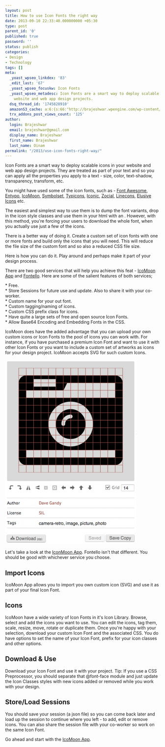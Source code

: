 ```yaml
---
layout: post
title: How to use Icon Fonts the right way
date: 2013-09-10 22:33:40.000000000 +05:30
type: post
parent_id: '0'
published: true
password: ''
status: publish
categories:
- Design
- Technology
tags: []
meta:
  _yoast_wpseo_linkdex: '83'
  _edit_last: '67'
  _yoast_wpseo_focuskw: Icon Fonts
  _yoast_wpseo_metadesc: Icon Fonts are a smart way to deploy scalable icons in your
    website and web app design projects.
  dsq_thread_id: '1745828910'
  amazonS3_cache: a:6:{s:66:"http://brajeshwar.wpengine.com/wp-content/uploads/icomoon-icon.png";i:6726;s:74:"http://brajeshwar.wpengine.com/wp-content/uploads/icomoon-icon-428x600.png";i:6726;s:63:"http://media.brajeshwar.com/wp-content/uploads/icomoon-icon.png";i:6726;s:71:"http://media.brajeshwar.com/wp-content/uploads/icomoon-icon-428x600.png";i:6726;s:64:"https://media.brajeshwar.com/wp-content/uploads/icomoon-icon.png";i:6726;s:72:"https://media.brajeshwar.com/wp-content/uploads/icomoon-icon-428x600.png";i:6726;}
  trx_addons_post_views_count: '125'
author:
  login: Brajeshwar
  email: brajeshwar@gmail.com
  display_name: Brajeshwar
  first_name: Brajeshwar
  last_name: Oinam
permalink: "/2013/use-icon-fonts-right-way/"
---
```

<p>Icon Fonts are a smart way to deploy scalable icons in your website and web app design projects. They are treated as part of your text and so you can apply all the properties you apply to a text - size, color, text-shadow, transparency, transform, etc.</p>
<p>You might have used some of the icon fonts, such as - <a href="http://fontawesome.io/">Font Awesome</a>, <a href="http://www.entypo.com/">Entypo</a>, <a href="http://icomoon.io/">IcoMoon</a>, <a href="http://symbolset.com/">Symbolset</a>, <a href="http://typicons.com/">Typicons</a>, <a href="http://somerandomdude.com/work/iconic/">Iconic</a>, <a href="http://zocial.smcllns.com/">Zocial</a>, <a href="http://designmodo.com/linecons-free/">Linecons</a>, <a href="http://shoestrap.org/downloads/elusive-icons-webfont/">Elusive Icons</a> etc.</p>
<p>The easiest and simplest way to use them is to dump the font variants, drop in the icon style classes and use them in your html with an <code><i class="icon-myicon"></i></code>. However, with this method, you're forcing your users to download the whole font, when you actually use just a few of the icons.</p>
<p><!--more--></p>
<p>There is a better way of doing it. Create a custom set of icon fonts with one or more fonts and build only the icons that you will need. This will reduce the file size of the custom font and so also a reduced CSS file size.</p>
<p>Here is how you can do it. Play around and perhaps make it part of your design process.</p>
<p>There are two good services that will help you achieve this feat - <a href="http://icomoon.io/app/">IcoMoon App</a> and <a href="http://fontello.com/">Fontello</a>. Here are some of the salient features of both services;</p>
<p>* Free.<br />
* Store Sessions for future use and update. Also to share it with your co-worker.<br />
* Custom name for your out font.<br />
* Custom tagging/naming of icons.<br />
* Custom CSS prefix class for icons.<br />
* Have quite a large sets of free and open source Icon Fonts.<br />
* Allow Base64 Encoding and Embedding Fonts in the CSS.</p>
<p>IcoMoon  does have the added advantage that you can upload your own custom icons or Icon Fonts to the pool of icons you can work with. For instance, if you have purchased a premium Icon Font and want to use it with other Icon Fonts or you want to include a custom set of artworks as icons for your design project. IcoMoon accepts SVG for such custom Icons.</p>
<p><img src="/static/2013/09/icomoon-icon-428x600.png" alt="IcoMoon Icon Font" width="428" height="600" class="alignright" /></p>
<p>Let's take a look at the <a href="http://icomoon.io/app/">IconMoon App</a>. Fontello isn't that different. You should be good with whichever service you choose.</p>
<h2>Import Icons</h2>
<p>IcoMoon App allows you to import you own custom icon (SVG) and use it as part of your final Icon Font.</p>
<h2>Icons</h2>
<p>IcoMoon have a wide variety of Icon Fonts in it's Icon Library. Browse, select and add the icons you want to use.  You can edit the icons, tag them, scale, resize, move, rotate or duplicate them. Once you're happy with your selection, download your custom Icon Font and the associated CSS. You do have options to set the name of your Icon Font, prefix for your icon classes and other options.</p>
<h2>Download & Use</h2>
<p>Download your Icon Font and use it with your project. Tip: If you use a CSS Preprocessor, you should separate that @font-face module and just update the Icon Classes styles with new icons added or removed while you work with your design.</p>
<h2>Store/Load Sessions</h2>
<p>You should save your session (a json file) so you can come back later and load up the session to continue where you left - to add, edit or remove icons. You can also share the session file with your co-worker so work on the same Icon Font.</p>
<p>Go ahead and start with the <a href="http://icomoon.io/app/">IcoMoon App</a>.</p>
